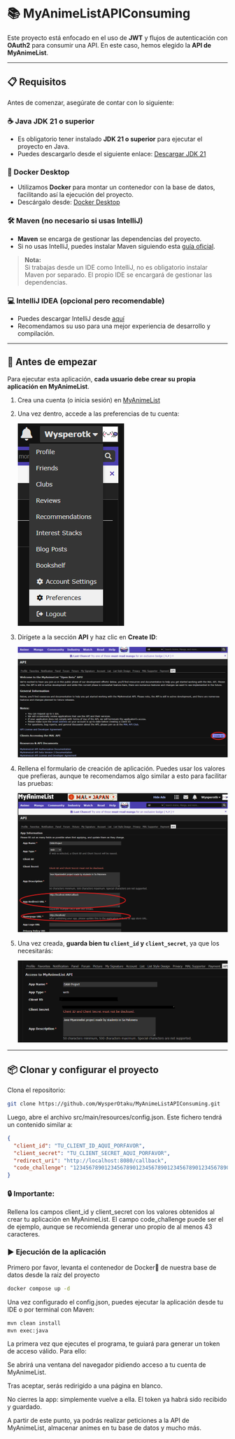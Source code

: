 # 📚 MyAnimeListAPIConsuming

Este proyecto está enfocado en el uso de **JWT** y flujos de autenticación con **OAuth2** para consumir una API. En este caso, hemos elegido la **API de MyAnimeList**.

---

## 📋 Requisitos

Antes de comenzar, asegúrate de contar con lo siguiente:

### ☕ Java JDK 21 o superior
- Es obligatorio tener instalado **JDK 21 o superior** para ejecutar el proyecto en Java.
- Puedes descargarlo desde el siguiente enlace: [Descargar JDK 21](https://www.oracle.com/java/technologies/javase/jdk21-archive-downloads.html)

### 🐳 Docker Desktop
- Utilizamos **Docker** para montar un contenedor con la base de datos, facilitando así la ejecución del proyecto.
- Descárgalo desde: [Docker Desktop](https://www.docker.com/products/docker-desktop)

### 🛠️ Maven (no necesario si usas IntelliJ)
- **Maven** se encarga de gestionar las dependencias del proyecto.
- Si no usas IntelliJ, puedes instalar Maven siguiendo esta [guía oficial](https://maven.apache.org/install.html).

> **Nota:**  
> Si trabajas desde un IDE como IntelliJ, no es obligatorio instalar Maven por separado. El propio IDE se encargará de gestionar las dependencias.

### 💻 IntelliJ IDEA (opcional pero recomendable)
- Puedes descargar IntelliJ desde [aquí](https://www.jetbrains.com/es-es/idea/download/?section=windows)
- Recomendamos su uso para una mejor experiencia de desarrollo y compilación.

---

## 🚀 Antes de empezar

Para ejecutar esta aplicación, **cada usuario debe crear su propia aplicación en MyAnimeList**.

1. Crea una cuenta (o inicia sesión) en [MyAnimeList](img/appform.png)
2. Una vez dentro, accede a las preferencias de tu cuenta:

   ![preferences](img/preferences.png)

3. Dirígete a la sección **API** y haz clic en **Create ID**:

   ![create app](img/createapp.png)

4. Rellena el formulario de creación de aplicación. Puedes usar los valores que prefieras, aunque te recomendamos algo similar a esto para facilitar las pruebas:

   ![form](img/appform.png)

5. Una vez creada, **guarda bien tu `client_id` y `client_secret`**, ya que los necesitarás:

   ![client_id](img/client_id.png)

---

## 📦 Clonar y configurar el proyecto

Clona el repositorio:

```bash
git clone https://github.com/WysperOtaku/MyAnimeListAPIConsuming.git
```
Luego, abre el archivo src/main/resources/config.json. Este fichero tendrá un contenido similar a:
```json
{
  "client_id": "TU_CLIENT_ID_AQUI_PORFAVOR",
  "client_secret": "TU_CLIENT_SECRET_AQUI_PORFAVOR",
  "redirect_uri": "http://localhost:8080/callback",
  "code_challenge": "12345678901234567890123456789012345678901234567890"
}
```
### 🔒 Importante:
Rellena los campos client_id y client_secret con los valores obtenidos al crear tu aplicación en MyAnimeList.
El campo code_challenge puede ser el de ejemplo, aunque se recomienda generar uno propio de al menos 43 caracteres.

### ▶️ Ejecución de la aplicación

Primero por favor, levanta el contenedor de Docker🐳 de nuestra base de datos desde la raiz del proyecto
```bash
docker compose up -d
```

Una vez configurado el config.json, puedes ejecutar la aplicación desde tu IDE o por terminal con Maven:

```bash
mvn clean install
mvn exec:java
```
La primera vez que ejecutes el programa, te guiará para generar un token de acceso válido. Para ello:

Se abrirá una ventana del navegador pidiendo acceso a tu cuenta de MyAnimeList.

Tras aceptar, serás redirigido a una página en blanco.

No cierres la app: simplemente vuelve a ella. El token ya habrá sido recibido y guardado.

A partir de este punto, ya podrás realizar peticiones a la API de MyAnimeList, almacenar animes en tu base de datos y mucho más.


